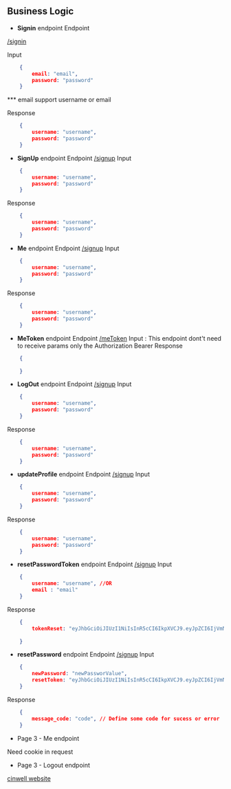 ## Business Logic

* **Signin** endpoint
Endpoint

[/signin](#)

Input
```json
    {
        email: "email",
        password: "password"
    }
```
*** email support username or email

Response
```json
    {
        username: "username",
        password: "password"
    }
```
* **SignUp** endpoint
Endpoint
[/signup](#)
Input
```json
    {
        username: "username",
        password: "password"
    }
```
Response
```json
    {
        username: "username",
        password: "password"
    }
```


* **Me** endpoint
Endpoint
[/signup](#)
Input
```json
    {
        username: "username",
        password: "password"
    }
```
Response
```json
    {
        username: "username",
        password: "password"
    }
```


* **MeToken** endpoint
Endpoint
[/meToken](#)
Input :  This endpoint dont't need to receive params only the Authorization Bearer 
Response
```json
    {
      
    }
```

* **LogOut** endpoint
Endpoint
[/signup](#)
Input
```json
    {
        username: "username",
        password: "password"
    }
```
Response
```json
    {
        username: "username",
        password: "password"
    }
```



* **updateProfile** endpoint
Endpoint
[/signup](#)
Input
```json
    {
        username: "username",
        password: "password"
    }
```
Response
```json
    {
        username: "username",
        password: "password"
    }
```




* **resetPasswordToken** endpoint
Endpoint
[/signup](#)
Input
```json
    {
        username: "username", //OR
        email : "email"
    }
```
Response
```json
    {
        tokenReset: "eyJhbGciOiJIUzI1NiIsInR5cCI6IkpXVCJ9.eyJpZCI6IjVmNDg2ZmQ3ODAwYzQwMDAxOWQ5N2Y3MCIsInVzZXJuYW1lIjoic290b3lhIiwiX3Nlc3Npb25faWQiOiIyMGFmMzMxOSIsImlhdCI6MTYwNzcwODYyNywiZXhwIjoxNjA3NzMwMjI3fQ.c32ICGy5jdvc8g4LXCAJoAphP0jEL6PkDGPIaesGolg", //Token with a Expiration Date
      
    }
```




* **resetPassword** endpoint
Endpoint
[/signup](#)
Input
```json
    {
        newPassword: "newPassworValue",
        resetToken: "eyJhbGciOiJIUzI1NiIsInR5cCI6IkpXVCJ9.eyJpZCI6IjVmNDg2ZmQ3ODAwYzQwMDAxOWQ5N2Y3MCIsInVzZXJuYW1lIjoic290b3lhIiwiX3Nlc3Npb25faWQiOiIyMGFmMzMxOSIsImlhdCI6MTYwNzcwODYyNywiZXhwIjoxNjA3NzMwMjI3fQ.c32ICGy5jdvc8g4LXCAJoAphP0jEL6PkDGPIaesGolg"
    }
```
Response
```json
    {
        message_code: "code", // Define some code for sucess or error
    }
```



* Page 3 - Me endpoint

Need cookie in request

* Page 3 - Logout endpoint

[cinwell website](https://viewer.diagrams.net/?highlight=0000ff&edit=_blank&nav=1#G1HJvXC-rNgYBeGxZ9CIc_TBp01KqHjeyF ':include :type=iframe width=100% height=600px')

